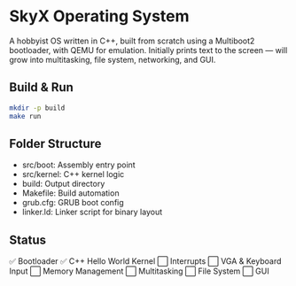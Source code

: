 # SkyX Operating System

A hobbyist OS written in C++, built from scratch using a Multiboot2 bootloader, with QEMU for emulation. Initially prints text to the screen — will grow into multitasking, file system, networking, and GUI.

## Build & Run

```sh
mkdir -p build
make run
```

## Folder Structure

- src/boot: Assembly entry point
- src/kernel: C++ kernel logic
- build: Output directory
- Makefile: Build automation
- grub.cfg: GRUB boot config
- linker.ld: Linker script for binary layout

## Status

✅ Bootloader
✅ C++ Hello World Kernel
⬜ Interrupts
⬜ VGA & Keyboard Input
⬜ Memory Management
⬜ Multitasking
⬜ File System
⬜ GUI

